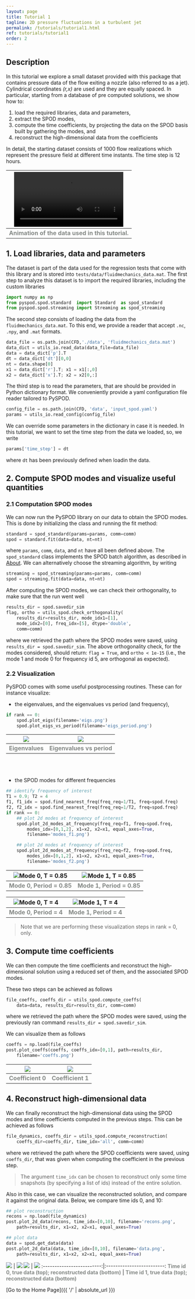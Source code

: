 ```yaml
---
layout: page
title: Tutorial 1
tagline: 2D pressure fluctuations in a turbulent jet
permalink: /tutorials/tutorial1.html
ref: tutorials/tutorial1
order: 2
---
```



## Description

In this tutorial we explore a small dataset provided with this package
that contains pressure data of the flow exiting a nozzle (also referred
to as a jet). Cylindrical coordinates _(r,x)_ are used and they are equally
spaced. In particular, starting from a database of pre computed solutions,
we show how to:

1. load the required libraries, data and parameters,
2. extract the SPOD modes,
3. compute the time coefficients, by projecting the data on
the SPOD basis built by gathering the modes, and
4. reconstruct the high-dimensional data from the coefficients

In detail, the starting dataset consists of 1000 flow realizations which
represent the pressure field at different time instants. The time step
is 12 hours.

|![Data animation](./figures/tutorial1_data_video.mp4)|
|:--:|
|<span style="color:#858986;"> **Animation of the data used in this tutorial.**</span>|


## 1. Load libraries, data and parameters

The dataset is part of the data used for the regression tests that come
with this library and is stored into `tests/data/fluidmechanics_data.mat`.
The first step to analyze this dataset is to import the required libraries,
including the custom libraries

```python
import numpy as np
from pyspod.spod.standard  import Standard  as spod_standard
from pyspod.spod.streaming import Streaming as spod_streaming
```

The second step consists of loading the data from the `fluidmechanics_data.mat`.
To this end, we provide a reader that accept `.nc`, `.npy`, and `.mat` formats.

```python
data_file = os.path.join(CFD,'./data', 'fluidmechanics_data.mat')
data_dict = utils_io.read_data(data_file=data_file)
data = data_dict['p'].T
dt = data_dict['dt'][0,0]
nt = data.shape[0]
x1 = data_dict['r'].T; x1 = x1[:,0]
x2 = data_dict['x'].T; x2 = x2[0,:]
```

The third step is to read the parameters, that are should be provided
in Python dictionary format. We conveniently provide a yaml configuration
file reader tailored to PySPOD.

```python
config_file = os.path.join(CFD, 'data', 'input_spod.yaml')
params = utils_io.read_config(config_file)
```

We can override some parameters in the dictionary in case it is needed.
In this tutorial, we want to set the time step from the data we loaded,
so, we write

```python
params['time_step'] = dt
```

where `dt` has been previously defined when loadin the data.

## 2. Compute SPOD modes and visualize useful quantities

### 2.1 Computation SPOD modes
We can now run the PySPOD library on our data to obtain the SPOD modes.
This is done by initializing the class and running the fit method:

```python
standard = spod_standard(params=params, comm=comm)
spod = standard.fit(data=data, nt=nt)
```

where `params`, `comm`, `data`, and `nt` have all been defined above.
The `spod_standard` class implements the SPOD batch algorithm, as described
in [About](./about). We can alternatively choose the streaming algorithm,
by writing

```python
streaming = spod_streaming(params=params, comm=comm)
spod = streaming.fit(data=data, nt=nt)
```

After computing the SPOD modes, we can check their orthogonality,
to make sure that the run went well

```python
results_dir = spod.savedir_sim
flag, ortho = utils_spod.check_orthogonality(
    results_dir=results_dir, mode_idx1=[1],
    mode_idx2=[0], freq_idx=[5], dtype='double',
    comm=comm)
```

where we retrieved the path where the SPOD modes were saved, using
`results_dir = spod.savedir_sim`. The above orthogonality check,
for the modes considered, should return: `flag = True`, and `ortho < 1e-15`
(i.e., the mode 1 and mode 0 for frequency id 5, are orthogonal as expected).

### 2.2 Visualization

PySPOD comes with some useful postprocessing routines.
These can for instance visualize:

- the eigenvalues, and the eigenvalues vs period (and frequency),
```python
if rank == 0:
    spod.plot_eigs(filename='eigs.png')
    spod.plot_eigs_vs_period(filename='eigs_period.png')
```

![](./figures/tutorial1_eigs.jpg) | ![](./figures/tutorial1_eigs_period.jpg)
:-------------------------:|:-------------------------:
<span style="color:#858986;"> **Eigenvalues**</span> | <span style="color:#858986;"> **Eigenvalues vs period**</span>

<br/><br/>

- the SPOD modes for different frequencies
```python
## identify frequency of interest
T1 = 0.9; T2 = 4
f1, f1_idx = spod.find_nearest_freq(freq_req=1/T1, freq=spod.freq)
f2, f2_idx = spod.find_nearest_freq(freq_req=1/T2, freq=spod.freq)
if rank == 0:
    ## plot 2d modes at frequency of interest
    spod.plot_2d_modes_at_frequency(freq_req=f1, freq=spod.freq,
        modes_idx=[0,1,2], x1=x2, x2=x1, equal_axes=True,
        filename='modes_f1.png')

    ## plot 2d modes at frequency of interest
    spod.plot_2d_modes_at_frequency(freq_req=f2, freq=spod.freq,
        modes_idx=[0,1,2], x1=x2, x2=x1, equal_axes=True,
        filename='modes_f2.png')
```

![Mode 0, T = 0.85](./figures/tutorial1_mode0_f1.jpg) | ![Mode 1, T = 0.85](./figures/tutorial1_mode1_f1.jpg)
:-------------------------:|:-------------------------:
<span style="color:#858986;"> **Mode 0, Period = 0.85**</span> | <span style="color:#858986;"> **Mode 1, Period = 0.85**</span>

![Mode 0, T = 4](./figures/tutorial1_mode0_f2.jpg) | ![Mode 1, T = 4](./figures/tutorial1_mode1_f2.jpg)
:-------------------------:|:-------------------------:
<span style="color:#858986;"> **Mode 0, Period = 4**</span> | <span style="color:#858986;"> **Mode 1, Period = 4**</span>

> Note that we are performing these visualization steps in rank = 0, only.


## 3. Compute time coefficients

We can then compute the time coefficients and reconstruct the
high-dimensional solution using a reduced set of them, and the
associated SPOD modes.

These two steps can be achieved as follows

```python
file_coeffs, coeffs_dir = utils_spod.compute_coeffs(
    data=data, results_dir=results_dir, comm=comm)
```

where we retrieved the path where the SPOD modes were saved,
using the previously ran command `results_dir = spod.savedir_sim`.

We can visualize them as follows
```python
coeffs = np.load(file_coeffs)
post.plot_coeffs(coeffs, coeffs_idx=[0,1], path=results_dir,
    filename='coeffs.png')
```

![](./figures/tutorial1_coeffs_coeff_id0.jpg) | ![](./figures/tutorial1_coeffs_coeff_id1.jpg)
:-------------------------:|:-------------------------:
<span style="color:#858986;"> **Coefficient 0**</span> | <span style="color:#858986;"> **Coefficient 1**</span>


## 4. Reconstruct high-dimensional data

We can finally reconstruct the high-dimensional data using the
SPOD modes and time coefficients computed in the previous steps.
This can be achieved as follows

```python
file_dynamics, coeffs_dir = utils_spod.compute_reconstruction(
    coeffs_dir=coeffs_dir, time_idx='all', comm=comm)
```    

where we retrieved the path where the SPOD coefficients were saved,
using `coeffs_dir`, that was given when computing the coefficient
in the previous step.

> The argument `time_idx` can be chosen to reconstruct only some
time snapshots (by specifying a list of ids) instead of the entire solution.  

Also in this case, we can visualize the reconstructed solution, and compare
it against the original data. Below, we compare time ids 0, and 10:

```python
## plot reconstruction
recons = np.load(file_dynamics)
post.plot_2d_data(recons, time_idx=[0,10], filename='recons.png',
    path=results_dir, x1=x2, x2=x1, equal_axes=True)

## plot data
data = spod.get_data(data)
post.plot_2d_data(data, time_idx=[0,10], filename='data.png',
    path=results_dir, x1=x2, x2=x1, equal_axes=True)
```

![](./figures/tutorial1_data_var0_time0.jpg) | ![](./figures/tutorial1_data_var0_time10.jpg)
![](./figures/tutorial1_recons_var0_time0.jpg) | ![](./figures/tutorial1_recons_var0_time10.jpg)
:-------------------------:|:-------------------------:
<span style="color:#858986;"> **Time id 0, true data (top); reconstructed data (bottom)**</span> | <span style="color:#858986;"> **Time id 1, true data (top); reconstructed data (bottom)**</span>


[Go to the Home Page]({{ '/' | absolute_url }})
